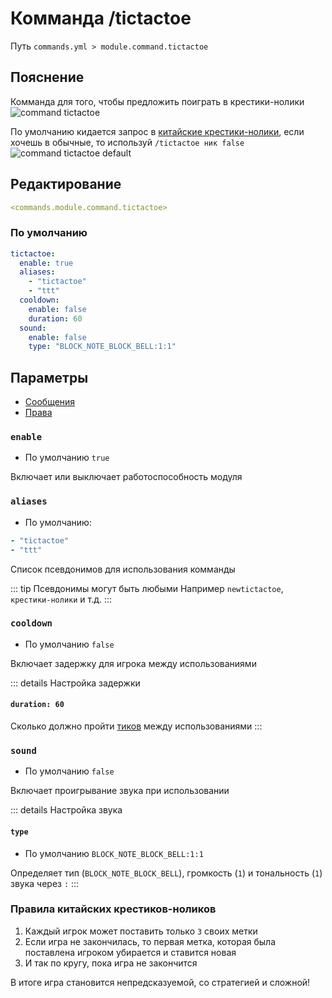 # Комманда /tictactoe
Путь `commands.yml > module.command.tictactoe`

## Пояснение
Комманда для того, чтобы предложить поиграть в крестики-нолики
![command tictactoe](/commandtictactoe.png)

По умолчанию кидается запрос в [китайские крестики-нолики](#правила-китайских-крестиков-ноликов), если хочешь в обычные, то используй `/tictactoe ник false`
![command tictactoe default](/commandtictactoedefault.png)

## Редактирование
```yaml
<commands.module.command.tictactoe>
```

### По умолчанию
```yaml
tictactoe:
  enable: true
  aliases:
    - "tictactoe"
    - "ttt"
  cooldown:
    enable: false
    duration: 60
  sound:
    enable: false
    type: "BLOCK_NOTE_BLOCK_BELL:1:1"
```

## Параметры

- [Сообщения](/ru/messages/ru_ru/module/command/tictactoe/)
- [Права](/ru/permissions/module/command/tictactoe/)

### `enable`
- По умолчанию `true`

Включает или выключает работоспособность модуля

### `aliases`
- По умолчанию:
```yaml
- "tictactoe"
- "ttt"
```

Список псевдонимов для использования комманды

::: tip Псевдонимы могут быть любыми
Например `newtictactoe`, `крестики-нолики` и т.д.
:::

### `cooldown`
- По умолчанию `false`

Включает задержку для игрока между использованиями

::: details Настройка задержки
#### `duration: 60`

Сколько должно пройти [тиков](https://ru.minecraft.wiki/w/%D0%A2%D0%B0%D0%BA%D1%82) между использованиями
:::

### `sound`
- По умолчанию `false`

Включает проигрывание звука при использовании

::: details Настройка звука
#### `type`
- По умолчанию `BLOCK_NOTE_BLOCK_BELL:1:1`

Определяет тип (`BLOCK_NOTE_BLOCK_BELL`), громкость (`1`) и тональность (`1`) звука через `:`
:::

### Правила китайских крестиков-ноликов

1. Каждый игрок может поставить только `3` своих метки
2. Если игра не закончилась, то первая метка, которая была поставлена игроком убирается и ставится новая
3. И так по кругу, пока игра не закончится

В итоге игра становится непредсказуемой, со стратегией и сложной!